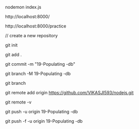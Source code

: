nodemon index.js

http://localhost:8000/

http://localhost:8000/practice

// create a new repository 

git init

git add .

git commit -m "19-Populating -db"

git branch -M 19-Populating -db

git branch

git remote add origin https://github.com/VIKASJI593/nodejs.git

git remote -v

git push -u origin 19-Populating -db

git push -f -u origin 19-Populating -db
